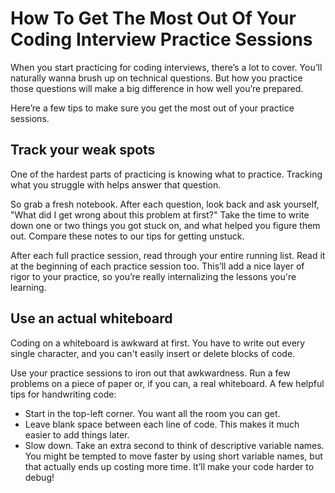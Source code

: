 # How To Get The Most Out Of Your Coding Interview Practice Sessions

When you start practicing for coding interviews, there’s a lot to cover. You’ll naturally wanna brush up on technical 
questions. But how you practice those questions will make a big difference in how well you’re prepared.

Here’re a few tips to make sure you get the most out of your practice sessions.

## Track your weak spots

One of the hardest parts of practicing is knowing what to practice. Tracking what you struggle with helps answer that 
question.

So grab a fresh notebook. After each question, look back and ask yourself, "What did I get wrong about this problem at 
first?" Take the time to write down one or two things you got stuck on, and what helped you figure them out. Compare 
these notes to our tips for getting unstuck.

After each full practice session, read through your entire running list. Read it at the beginning of each practice 
session too. This’ll add a nice layer of rigor to your practice, so you’re really internalizing the lessons you're 
learning.

## Use an actual whiteboard

Coding on a whiteboard is awkward at first. You have to write out every single character, and you can't easily insert 
or delete blocks of code.

Use your practice sessions to iron out that awkwardness. Run a few problems on a piece of paper or, if you can, a real 
whiteboard. A few helpful tips for handwriting code:

* Start in the top-left corner. You want all the room you can get.
* Leave blank space between each line of code. This makes it much easier to add things later.
* Slow down. Take an extra second to think of descriptive variable names. You might be tempted to move faster by using short variable names, but that actually ends up costing more time. It’ll make your code harder to debug!

